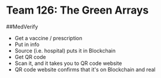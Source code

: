 # Team 126: The Green Arrays

##MedVerify

- Get a vaccine / prescription
- Put in info
- Source (i.e. hospital) puts it in Blockchain
- Get QR code
- Scan it, and it takes you to QR code website
- QR code website confirms that it's on Blockchain and real
